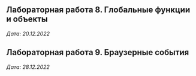 ## Лабораторная работа 8. Глобальные функции и объекты

*Дата: 20.12.2022*

## Лабораторная работа 9. Браузерные события

*Дата: 28.12.2022*